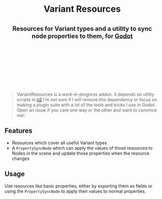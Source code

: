 <div align="center">
	<br/>
	<br/>
	<!-- <img src="https://raw.githubusercontent.com/Tattomoosa/gd-submodules/refs/heads/main/addons/gd-submodules/icons/GitPlugin.svg" width="100"/> -->
	<br/>
	<h1>
		Variant Resources
		<br/>
		<br/>
		<sub>
		<sub>
		Resources for Variant types and a utility to sync node properties to them, for <a href="https://godotengine.org/">Godot</a>
		</sub>
		</sub>
		</sub>
		<br/>
		<br/>
		<br/>
	</h1>
	<br/>
	<br/>
	<!-- <img src="https://raw.githubusercontent.com/Tattomoosa/gd-submodules/refs/heads/main/media/image.png" height="400"> -->
	<!-- <img src="./readme_images/stress_test.png" height="140"> -->
	<!-- <img src="./readme_images/editor_view.png" height="140"> -->
	<br/>
	<br/>
</div>

> VariantResources is a *work-in-progress* addon.
> It depends on utility scripts in [o2](https://github.com/Tattomoosa/o2)
> I'm not sure if I will remove this dependency or focus on making a plugin suite with a lot of
> the tools and tricks I use in Godot. Open an issue if you care one way or the other and want to
> convince me!

## Features

* Resources which cover all useful Variant types
* A `PropertySyncNode` which can apply the values of those resources to Nodes in the scene and update those properties when the resource changes

## Usage

Use resources like basic properties, either by exporting them as fields or using the `PropertySyncNode`
to apply their values to normal properties.

